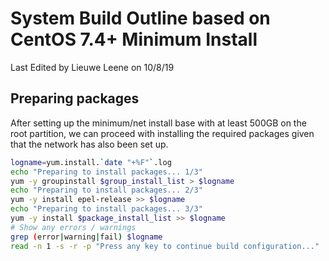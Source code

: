 # System Build Outline based on CentOS 7.4+ Minimum Install
Last Edited by Lieuwe Leene on 10/8/19

## Preparing packages
After setting up the minimum/net install base with at least 500GB on the root partition, we can proceed with installing the required packages given that the network has also been set up.

```bash
logname=yum.install.`date "+%F"`.log
echo "Preparing to install packages... 1/3"
yum -y groupinstall $group_install_list > $logname
echo "Preparing to install packages... 2/3"
yum -y install epel-release >> $logname
echo "Preparing to install packages... 3/3"
yum -y install $package_install_list >> $logname
# Show any errors / warnings
grep (error|warning|fail) $logname
read -n 1 -s -r -p "Press any key to continue build configuration..."
```

## 
